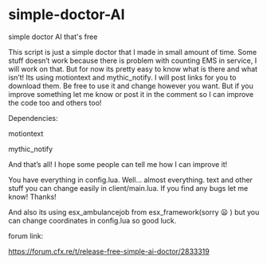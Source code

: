 # simple-doctor-AI
simple doctor AI that's free

This script is just a simple doctor that I made in small amount of time. Some stuff doesn’t work because there is problem with counting EMS in service, I will work on that. But for now its pretty easy to know what is there and what isn’t! Its using motiontext and mythic_notify. I will post links for you to download them. Be free to use it and change however you want. But if you improve something let me know or post it in the comment so I can improve the code too and others too!

Dependencies:

motiontext

mythic_notify

And that’s all! I hope some people can tell me how I can improve it!

You have everything in config.lua. Well… almost everything. text and other stuff you can change easily in client/main.lua. If you find any bugs let me know! Thanks!

And also its using esx_ambulancejob from esx_framework(sorry :frowning: ) but you can change coordinates in config.lua so good luck.

forum link:

https://forum.cfx.re/t/release-free-simple-ai-doctor/2833319
